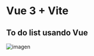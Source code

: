 # Vue 3 + Vite

## To do list usando Vue


![imagen](https://user-images.githubusercontent.com/90431013/197354114-37470166-46b1-41a3-8de1-1f8372dc7f15.png)
